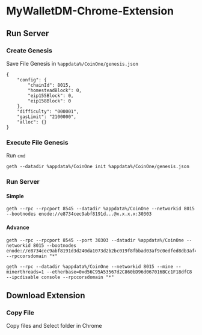 # MyWalletDM-Chrome-Extension

## Run Server

### Create Genesis
Save File Genesis in ``%appdata%/CoinOne/genesis.json``

~~~
{
	"config": {
		"chainId": 8015,
		"homesteadBlock": 0,
		"eip155Block": 0,
		"eip158Block": 0
	},
	"difficulty": "000001",
	"gasLimit": "2100000",
	"alloc": {}
}
~~~

### Execute File Genesis
Run ``cmd``
~~~
geth --datadir %appdata%/CoinOne init %appdata%/CoinOne/genesis.json
~~~

### Run Server

#### Simple
~~~
geth --rpc --rpcport 8545 --datadir %appdata%/CoinOne --networkid 8015 --bootnodes enode://e8734cec9abf8191d...@x.x.x.x:30303
~~~

#### Advance
~~~
geth --rpc --rpcport 8545 --port 30303 --datadir %appdata%/CoinOne --networkid 8015 --bootnodes enode://e8734cec9abf8191d3d240da1073d2b2bc019f8fbbad03af9c0edfed8db3af41d6a8607f503c0b639fece43b181288b66fbd74b7ac518e143f11b9668d034b71@192.168.1.10:30303 --rpccorsdomain "*"

geth --rpc --datadir %appdata%/CoinOne --networkid 8015 --mine --minerthreads=1 --etherbase=0xd56C95A53567d2C860bD96d067016BCc1F18dfC8 --ipcdisable console --rpccorsdomain "*"
~~~

## Download Extension

### Copy File
Copy files and Select folder in Chrome